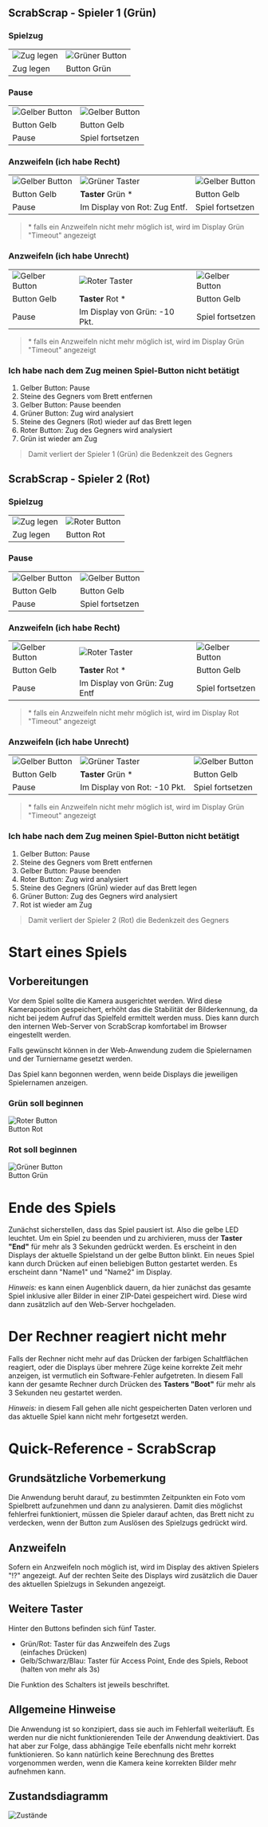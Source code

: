 ## ScrabScrap - Spieler 1 (Grün)

### Spielzug

|                                       |                                          |
|---------------------------------------|------------------------------------------|
| ![Zug legen](images/tiles-remove.png) | ![Grüner Button](images/press-green.png) |
| Zug legen                             | Button Grün                              |

### Pause

|                                           |                                           |
|-------------------------------------------|-------------------------------------------|
| ![Gelber Button](images/press-yellow.png) | ![Gelber Button](images/press-yellow.png) |
| Button Gelb                               | Button Gelb                               |
| Pause                                     | Spiel fortsetzen                          |

### Anzweifeln (ich habe Recht)

|                                           |                                                 |                                           |
|-------------------------------------------|-------------------------------------------------|-------------------------------------------|
| ![Gelber Button](images/press-yellow.png) | ![Grüner Taster](images/press-green-switch.png) | ![Gelber Button](images/press-yellow.png) |
| Button Gelb                               | **Taster** Grün \*                              | Button Gelb                               |
| Pause                                     | Im Display von Rot: Zug Entf.                   | Spiel fortsetzen                          |

> \* falls ein Anzweifeln nicht mehr möglich ist, wird im Display Grün "Timeout" angezeigt

### Anzweifeln (ich habe Unrecht)

|                                           |                                              |                                           |
|-------------------------------------------|----------------------------------------------|-------------------------------------------|
| ![Gelber Button](images/press-yellow.png) | ![Roter Taster](images/press-red-switch.png) | ![Gelber Button](images/press-yellow.png) |
| Button Gelb                               | **Taster** Rot \*                            | Button Gelb                               |
| Pause                                     | Im Display von Grün: -10 Pkt.                | Spiel fortsetzen                          |

> \* falls ein Anzweifeln nicht mehr möglich ist, wird im Display Grün "Timeout" angezeigt

### Ich habe nach dem Zug meinen Spiel-Button nicht betätigt

1. Gelber Button: Pause
2. Steine des Gegners vom Brett entfernen
3. Gelber Button: Pause beenden
4. Grüner Button: Zug wird analysiert
5. Steine des Gegners (Rot) wieder auf das Brett legen
6. Roter Button: Zug des Gegners wird analysiert
7. Grün ist wieder am Zug

> Damit verliert der Spieler 1 (Grün) die Bedenkzeit des Gegners

<div style="display:none;page-break-after: always;">\pagebreak</div>

## ScrabScrap - Spieler 2 (Rot)

### Spielzug

|                                       |                                       |
|---------------------------------------|---------------------------------------|
| ![Zug legen](images/tiles-remove.png) | ![Roter Button](images/press-red.png) |
| Zug legen                             | Button Rot                            |

### Pause

|                                           |                                           |
|-------------------------------------------|-------------------------------------------|
| ![Gelber Button](images/press-yellow.png) | ![Gelber Button](images/press-yellow.png) |
| Button Gelb                               | Button Gelb                               |
| Pause                                     | Spiel fortsetzen                          |

### Anzweifeln (ich habe Recht)

|                                           |                                              |                                           |
|-------------------------------------------|----------------------------------------------|-------------------------------------------|
| ![Gelber Button](images/press-yellow.png) | ![Roter Taster](images/press-red-switch.png) | ![Gelber Button](images/press-yellow.png) |
| Button Gelb                               | **Taster** Rot \*                            | Button Gelb                               |
| Pause                                     | Im Display von Grün: Zug Entf                | Spiel fortsetzen                          |

> \* falls ein Anzweifeln nicht mehr möglich ist, wird im Display Rot "Timeout" angezeigt

### Anzweifeln (ich habe Unrecht)

|                                           |                                                 |                                           |
|-------------------------------------------|-------------------------------------------------|-------------------------------------------|
| ![Gelber Button](images/press-yellow.png) | ![Grüner Taster](images/press-green-switch.png) | ![Gelber Button](images/press-yellow.png) |
| Button Gelb                               | **Taster** Grün \*                              | Button Gelb                               |
| Pause                                     | Im Display von Rot: -10 Pkt.                    | Spiel fortsetzen                          |

> \* falls ein Anzweifeln nicht mehr möglich ist, wird im Display Grün "Timeout" angezeigt

### Ich habe nach dem Zug meinen Spiel-Button nicht betätigt

1. Gelber Button: Pause
2. Steine des Gegners vom Brett entfernen
3. Gelber Button: Pause beenden
4. Roter Button: Zug wird analysiert
5. Steine des Gegners (Grün) wieder auf das Brett legen
6. Grüner Button: Zug des Gegners wird analysiert
7. Rot ist wieder am Zug

> Damit verliert der Spieler 2 (Rot) die Bedenkzeit des Gegners

<div style="display:none;page-break-after: always;">\pagebreak</div>

# Start eines Spiels

## Vorbereitungen

Vor dem Spiel sollte die Kamera ausgerichtet werden. Wird diese Kameraposition
gespeichert, erhöht das die Stabilität der Bilderkennung, da nicht bei jedem
Aufruf das Spielfeld ermittelt werden muss. Dies kann durch den internen Web-Server
von ScrabScrap komfortabel im Browser eingestellt werden.

Falls gewünscht können in der Web-Anwendung zudem die Spielernamen und der Turniername
gesetzt werden.

Das Spiel kann begonnen werden, wenn beide Displays die jeweiligen
Spielernamen anzeigen.

### Grün soll beginnen

![Roter Button](images/press-red.png)  
Button Rot

### Rot soll beginnen

![Grüner Button](images/press-green.png)  
Button Grün

# Ende des Spiels

Zunächst sicherstellen, dass das Spiel pausiert ist. Also die gelbe LED leuchtet.
Um ein Spiel zu beenden und zu archivieren, muss der **Taster "End"** für mehr
als 3 Sekunden gedrückt werden. Es erscheint in den Displays der aktuelle Spielstand
un der gelbe Button blinkt.
Ein neues Spiel kann durch Drücken auf einen beliebigen Button gestartet werden. Es
erscheint dann "Name1" und "Name2" im Display.

_Hinweis:_ es kann einen Augenblick dauern, da hier zunächst das gesamte Spiel
inklusive aller Bilder in einer ZIP-Datei gespeichert wird. Diese wird dann
zusätzlich auf den Web-Server hochgeladen.

# Der Rechner reagiert nicht mehr

Falls der Rechner nicht mehr auf das Drücken der farbigen Schaltflächen
reagiert, oder die Displays über mehrere Züge keine korrekte Zeit mehr
anzeigen, ist vermutlich ein Software-Fehler aufgetreten.
In diesem Fall kann der gesamte Rechner durch Drücken des **Tasters "Boot"**
für mehr als 3 Sekunden neu gestartet werden.

_Hinweis:_ in diesem Fall gehen alle nicht gespeicherten Daten verloren und
das aktuelle Spiel kann nicht mehr fortgesetzt werden.

<div style="display:none;page-break-after: always;">\pagebreak</div>

# Quick-Reference - ScrabScrap

## Grundsätzliche Vorbemerkung

Die Anwendung beruht darauf, zu bestimmten Zeitpunkten ein Foto vom
Spielbrett aufzunehmen und dann zu analysieren. Damit dies möglichst
fehlerfrei funktioniert, müssen die Spieler darauf achten, das Brett
nicht zu verdecken, wenn der Button zum Auslösen des Spielzugs
gedrückt wird.

## Anzweifeln

Sofern ein Anzweifeln noch möglich ist, wird im Display des aktiven
Spielers "!?" angezeigt. Auf der rechten Seite des Displays wird zusätzlich
die Dauer des aktuellen Spielzugs in Sekunden angezeigt.

## Weitere Taster

Hinter den Buttons befinden sich fünf Taster.

* Grün/Rot: Taster für das Anzweifeln des Zugs  
  (einfaches Drücken)
* Gelb/Schwarz/Blau: Taster für Access Point, Ende des Spiels, Reboot
  (halten von mehr als 3s)

Die Funktion des Schalters ist jeweils beschriftet.

## Allgemeine Hinweise

Die Anwendung ist so konzipiert, dass sie auch im Fehlerfall
weiterläuft. Es werden nur die nicht funktionierenden Teile der
Anwendung deaktiviert. Das hat aber zur Folge, dass abhängige Teile
ebenfalls nicht mehr korrekt funktionieren. So kann natürlich keine
Berechnung des Brettes vorgenommen werden, wenn die Kamera keine
korrekten Bilder mehr aufnehmen kann.

<div style="display:none;page-break-after: always;">\pagebreak</div>

## Zustandsdiagramm

![Zustände](images/states.png)
